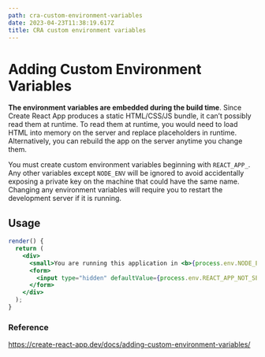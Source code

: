 ```yaml
---
path: cra-custom-environment-variables
date: 2023-04-23T11:38:19.617Z
title: CRA custom environment variables
---
```

# Adding Custom Environment Variables

**The environment variables are embedded during the build time**. Since Create React App produces a static HTML/CSS/JS bundle, it can’t possibly read them at runtime. To read them at runtime, you would need to load HTML into memory on the server and replace placeholders in runtime. Alternatively, you can rebuild the app on the server anytime you change them.

You must create custom environment variables beginning with `REACT_APP_`. Any other variables except `NODE_ENV` will be ignored to avoid accidentally exposing a private key on the machine that could have the same name. Changing any environment variables will require you to restart the development server if it is running.

## Usage

```jsx
render() {
  return (
    <div>
      <small>You are running this application in <b>{process.env.NODE_ENV}</b> mode.</small>
      <form>
        <input type="hidden" defaultValue={process.env.REACT_APP_NOT_SECRET_CODE} />
      </form>
    </div>
  );
}
```

### Reference

https://create-react-app.dev/docs/adding-custom-environment-variables/
